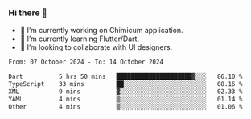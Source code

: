 ### Hi there 👋

<!--
**devcat37/devcat37** is a ✨ _special_ ✨ repository because its `README.md` (this file) appears on your GitHub profile.-->


- 🔭 I’m currently working on Chimicum application.
- 🌱 I’m currently learning Flutter/Dart.
- 👯 I’m looking to collaborate with UI designers.
<!-- - 🤔 I’m looking for help with ... -->

<!--START_SECTION:waka-->

```txt
From: 07 October 2024 - To: 14 October 2024

Dart          5 hrs 50 mins   █████████████████████▓░░░   86.10 %
TypeScript    33 mins         ██░░░░░░░░░░░░░░░░░░░░░░░   08.16 %
XML           9 mins          ▓░░░░░░░░░░░░░░░░░░░░░░░░   02.33 %
YAML          4 mins          ▒░░░░░░░░░░░░░░░░░░░░░░░░   01.14 %
Other         4 mins          ▒░░░░░░░░░░░░░░░░░░░░░░░░   01.06 %
```

<!--END_SECTION:waka-->
